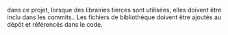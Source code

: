 dans ce projet, lorsque des librairies tierces sont utilisées, elles doivent être inclu dans les commits.. Les fichiers de bibliothèque doivent être ajoutés au dépôt et référencés dans le code.